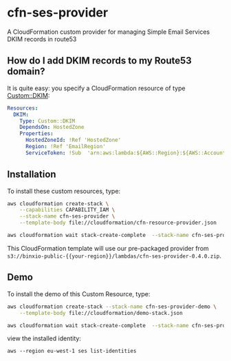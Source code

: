 # cfn-ses-provider
A  CloudFormation custom provider for managing Simple Email Services DKIM records in route53

## How do I add DKIM records to my Route53 domain?
It is quite easy: you specify a CloudFormation resource of type [Custom::DKIM](docs/DKIM.md):

```yaml
Resources:
  DKIM:
    Type: Custom::DKIM
    DependsOn: HostedZone
    Properties:
      HostedZoneId: !Ref 'HostedZone'
      Region: !Ref 'EmailRegion'
      ServiceToken: !Sub  'arn:aws:lambda:${AWS::Region}:${AWS::AccountId}:function:binxio-cfn-ses-provider
```


## Installation
To install these custom resources, type:

```sh
aws cloudformation create-stack \
	--capabilities CAPABILITY_IAM \
	--stack-name cfn-ses-provider \
	--template-body file://cloudformation/cfn-resource-provider.json 

aws cloudformation wait stack-create-complete  --stack-name cfn-ses-provider 
```

This CloudFormation template will use our pre-packaged provider from `s3://binxio-public-{{your-region}}/lambdas/cfn-ses-provider-0.4.0.zip`.


## Demo
To install the demo of this Custom Resource, type:

```sh
aws cloudformation create-stack --stack-name cfn-ses-provider-demo \
	--template-body file://cloudformation/demo-stack.json

aws cloudformation wait stack-create-complete  --stack-name cfn-ses-provider-demo
```
view the installed identity:

```
aws --region eu-west-1 ses list-identities
```
